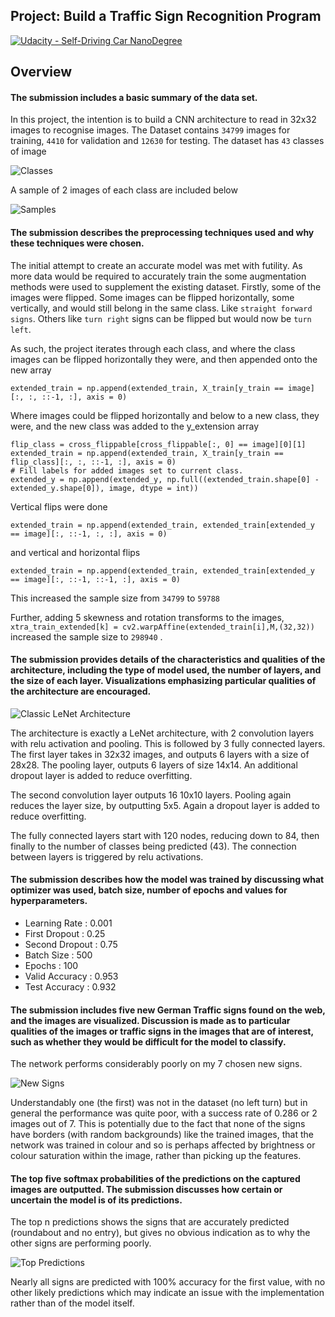 ## Project: Build a Traffic Sign Recognition Program
[![Udacity - Self-Driving Car NanoDegree](https://s3.amazonaws.com/udacity-sdc/github/shield-carnd.svg)](http://www.udacity.com/drive)

[//]: # (Image References)

[image_split]: histogram_of_image_split.png "Class Split"
[sample_images]: sample_images.png "Sample Images"
[le_net]: LeNet.png "LeNet Classic"
[new_signs]: new_signs.png "New Signs"
[top_n_predictions]: top_n_predictions.png "Top Predictions"

Overview
---
#### The submission includes a basic summary of the data set.
In this project, the intention is to build a CNN architecture to read in 32x32 images to recognise images.
The Dataset contains `34799` images for training, `4410` for validation and `12630` for testing. The dataset has `43` classes of image

![Classes][image_split]

A sample of 2 images of each class are included below

![Samples][sample_images]

#### The submission describes the preprocessing techniques used and why these techniques were chosen.

The initial attempt to create an accurate model was met with futility.
As more data would be required to accurately train the some augmentation methods were used to supplement the existing dataset.
Firstly, some of the images were flipped.
Some images can be flipped horizontally, some vertically, and would still belong in the same class. Like `straight forward signs`.
Others like `turn right` signs can be flipped but would now be `turn left`.

As such, the project iterates through each class, and where the class images can be flipped horizontally they were, and then appended onto the new array
```
extended_train = np.append(extended_train, X_train[y_train == image][:, :, ::-1, :], axis = 0)
```
Where images could be flipped horizontally and below to a new class, they were, and the new class was added to the y_extension array
```
flip_class = cross_flippable[cross_flippable[:, 0] == image][0][1]
extended_train = np.append(extended_train, X_train[y_train == flip_class][:, :, ::-1, :], axis = 0)
# Fill labels for added images set to current class.
extended_y = np.append(extended_y, np.full((extended_train.shape[0] - extended_y.shape[0]), image, dtype = int))
```

Vertical flips were done
```
extended_train = np.append(extended_train, extended_train[extended_y == image][:, ::-1, :, :], axis = 0)
```
and vertical and horizontal flips
```
extended_train = np.append(extended_train, extended_train[extended_y == image][:, ::-1, ::-1, :], axis = 0)
```

This increased the sample size from `34799` to `59788`

Further, adding 5 skewness and rotation transforms to the images, `xtra_train_extended[k] = cv2.warpAffine(extended_train[i],M,(32,32))` increased the sample size to `298940` .


#### The submission provides details of the characteristics and qualities of the architecture, including the type of model used, the number of layers, and the size of each layer. Visualizations emphasizing particular qualities of the architecture are encouraged.

![Classic LeNet Architecture][le_net]

The architecture is exactly a LeNet architecture, with 2 convolution layers with relu activation and pooling. This is followed by 3 fully connected layers.
The first layer takes in 32x32 images, and outputs 6 layers with a size of 28x28.
The pooling layer, outputs 6 layers of size 14x14.
An additional dropout layer is added to reduce overfitting.

The second convolution layer outputs 16 10x10 layers. Pooling again reduces the layer size, by outputting 5x5. Again a dropout layer is added to reduce overfitting.

The fully connected layers start with 120 nodes, reducing down to 84, then finally to the number of classes being predicted (43). The connection between layers is triggered by relu activations.

#### The submission describes how the model was trained by discussing what optimizer was used, batch size, number of epochs and values for hyperparameters.


- Learning Rate  : 0.001     
- First Dropout  : 0.25    
- Second Dropout : 0.75    
- Batch Size     : 500    
- Epochs        : 100    
- Valid Accuracy : 0.953    
- Test Accuracy : 0.932    


#### The submission includes five new German Traffic signs found on the web, and the images are visualized. Discussion is made as to particular qualities of the images or traffic signs in the images that are of interest, such as whether they would be difficult for the model to classify.
The network performs considerably poorly on my 7 chosen new signs.

![New Signs][new_signs]

Understandably one (the first) was not in the dataset (no left turn) but in general the performance was quite poor, with a success rate of 0.286 or 2 images out of 7.
This is potentially due to the fact that none of the signs have borders (with random backgrounds) like the trained images, that the network was trained in colour and so is perhaps affected by brightness or colour saturation within the image, rather than picking up the features.

#### The top five softmax probabilities of the predictions on the captured images are outputted. The submission discusses how certain or uncertain the model is of its predictions.

The top n predictions shows the signs that are accurately predicted (roundabout and no entry), but gives no obvious indication as to why the other signs are performing poorly.

![Top Predictions][top_n_predictions]

Nearly all signs are predicted with 100% accuracy for the first value, with no other likely predictions which may indicate an issue with the implementation rather than of the model itself.
